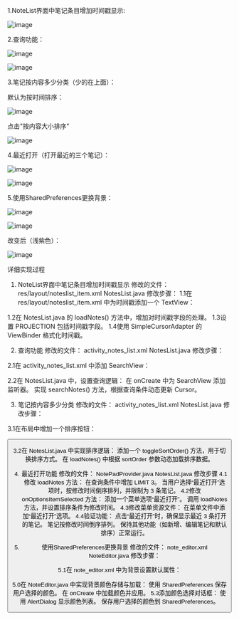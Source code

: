 1.NoteList界面中笔记条目增加时间戳显示:

![image](https://github.com/tanadsfa/qizhongshiyan/blob/main/image/02.png)

2.查询功能：

![image](https://github.com/tanadsfa/qizhongshiyan/blob/main/image/03.png)

![image](https://github.com/tanadsfa/qizhongshiyan/blob/main/image/04.png)

3.笔记按内容多少分类（少的在上面）：

默认为按时间排序：

![image](https://github.com/tanadsfa/qizhongshiyan/blob/main/image/05.png)

点击"按内容大小排序"

![image](https://github.com/tanadsfa/qizhongshiyan/blob/main/image/05.png)



4.最近打开（打开最近的三个笔记）：

![image](https://github.com/tanadsfa/qizhongshiyan/blob/main/image/06.png)

![image](https://github.com/tanadsfa/qizhongshiyan/blob/main/image/07.png)

5.使用SharedPreferences更换背景：

![image](https://github.com/tanadsfa/qizhongshiyan/blob/main/image/08.png)

![image](https://github.com/tanadsfa/qizhongshiyan/blob/main/image/09.png)

改变后（浅紫色）：

![image](https://github.com/tanadsfa/qizhongshiyan/blob/main/image/10.png)

详细实现过程
1. NoteList界面中笔记条目增加时间戳显示
修改的文件：
res/layout/noteslist_item.xml
NotesList.java
修改步骤：
1.1在 res/layout/noteslist_item.xml 中为时间戳添加一个 TextView：

<TextView
    android:id="@+id/note_timestamp"
    android:layout_width="wrap_content"
    android:layout_height="wrap_content"
    android:textColor="#666666"
    android:textSize="12sp"
    android:gravity="end" />

1.2在 NotesList.java 的 loadNotes() 方法中，增加对时间戳字段的处理。
1.3设置 PROJECTION 包括时间戳字段。
1.4使用 SimpleCursorAdapter 的 ViewBinder 格式化时间戳。


2. 查询功能
修改的文件：
activity_notes_list.xml
NotesList.java
修改步骤：

2.1在 activity_notes_list.xml 中添加 SearchView：

<SearchView
    android:id="@+id/search_view"
    android:layout_width="match_parent"
    android:layout_height="wrap_content"
    android:queryHint="搜索笔记" />

2.2在 NotesList.java 中，设置查询逻辑：
		在 onCreate 中为 SearchView 添加监听器。
		实现 searchNotes() 方法，根据查询条件动态更新 Cursor。

3. 笔记按内容多少分类
修改的文件：
activity_notes_list.xml
NotesList.java
修改步骤：

3.1在布局中增加一个排序按钮：

<Button
    android:id="@+id/button_sort_by_size"
    android:layout_width="wrap_content"
    android:layout_height="wrap_content"
    android:text="按内容大小排序" />

3.2在 NotesList.java 中实现排序逻辑：
		添加一个 toggleSortOrder() 方法，用于切换排序方式。
		在 loadNotes() 中根据 sortOrder 参数动态加载排序数据。

4. 最近打开功能
修改的文件：
NotePadProvider.java
NotesList.java
修改步骤
4.1修改 loadNotes 方法：
	在查询条件中增加 LIMIT 3。
	当用户选择“最近打开”选项时，按修改时间倒序排列，并限制为 3 条笔记。
4.2修改 onOptionsItemSelected 方法：
	添加一个菜单选项“最近打开”。
	调用 loadNotes 方法，并设置排序条件为修改时间。
4.3修改菜单资源文件：
	在菜单文件中添加“最近打开”选项。
4.4验证功能：
	点击“最近打开”时，确保显示最近 3 条打开的笔记。
	笔记按修改时间倒序排列。
	保持其他功能（如新增、编辑笔记和默认排序）正常运行。

5. 使用SharedPreferences更换背景
修改的文件：
note_editor.xml
NoteEditor.java
修改步骤：

5.1在 note_editor.xml 中为背景设置默认属性：

5.0在 NoteEditor.java 中实现背景颜色存储与加载：
	使用 SharedPreferences 保存用户选择的颜色。
	在 onCreate 中加载颜色并应用。
5.3添加颜色选择对话框：
	使用 AlertDialog 显示颜色列表。
	保存用户选择的颜色到 SharedPreferences。


